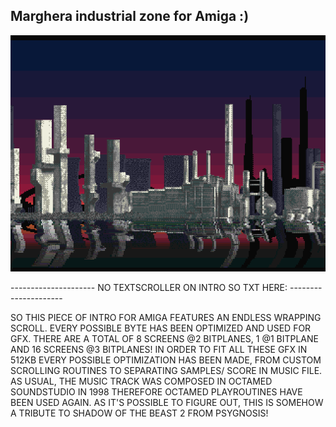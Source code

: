 Marghera industrial zone for Amiga :)
------------------------------------------
![preview](https://github.com/KONEY/shadow_of_marghera_amiga/blob/main/123.png)

--------------------- NO TEXTSCROLLER ON INTRO SO TXT HERE: ---------------------

SO THIS PIECE OF INTRO FOR AMIGA FEATURES AN ENDLESS WRAPPING SCROLL. EVERY POSSIBLE BYTE HAS BEEN OPTIMIZED AND USED FOR GFX.
THERE ARE A TOTAL OF 8 SCREENS @2 BITPLANES, 1 @1 BITPLANE AND 16 SCREENS @3 BITPLANES! IN ORDER TO FIT ALL THESE GFX IN 512KB
EVERY POSSIBLE OPTIMIZATION HAS BEEN MADE, FROM CUSTOM SCROLLING ROUTINES TO SEPARATING SAMPLES/ SCORE IN
MUSIC FILE. AS USUAL, THE MUSIC TRACK WAS COMPOSED IN OCTAMED SOUNDSTUDIO IN 1998 THEREFORE OCTAMED PLAYROUTINES
HAVE BEEN USED AGAIN. AS IT'S POSSIBLE TO FIGURE OUT, THIS IS SOMEHOW A TRIBUTE TO SHADOW OF THE BEAST 2 FROM PSYGNOSIS!

